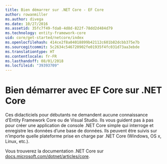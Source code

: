 ```yaml
---
title: Bien démarrer sur .NET Core - EF Core
author: rowanmiller
ms.author: divega
ms.date: 10/27/2016
ms.assetid: 35fc7f49-fda8-4d8d-822f-78dd2d484d79
ms.technology: entity-framework-core
uid: core/get-started/netcore/index
ms.openlocfilehash: 414ce2f8a04018899b42112c601b82dcbb375e7b
ms.sourcegitcommit: 5c2634c546720902fe01935f4fc031d73aa3ebde
ms.translationtype: HT
ms.contentlocale: fr-FR
ms.lasthandoff: 08/01/2018
ms.locfileid: "39393709"
---
```

# <a name="getting-started-with-ef-core-on-net-core"></a>Bien démarrer avec EF Core sur .NET Core

Ces didacticiels pour débutants ne demandent aucune connaissance d’Entity Framework Core ou de Visual Studio. Ils vous guident pas à pas pour créer une application de console .NET Core simple qui interroge et enregistre les données d’une base de données. Ils peuvent être suivis sur n’importe quelle plateforme prise en charge par .NET Core (Windows, OS x, Linux, etc.).

Vous trouverez la documentation .NET Core sur [docs.microsoft.com/dotnet/articles/core](https://docs.microsoft.com/dotnet/articles/core/).
